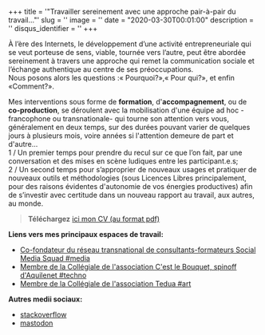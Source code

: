 +++
title = '"Travailler sereinement avec une approche pair-à-pair du travail..."'
slug = ''
image = ''
date = "2020-03-30T00:01:00"
description = ''
disqus_identifier = ''
+++

À l’ère des Internets, le développement d’une activité entrepreneuriale qui se veut porteuse de sens, viable, tournée vers  l’autre,  peut  être  abordée sereinement  à  travers  une  approche  qui  remet  la  communication  sociale et  l’échange authentique au centre de ses préoccupations.   
Nous posons alors les questions :« Pourquoi?»,« Pour qui?», et enfin «Comment?».

Mes interventions sous forme de **formation**, d'**accompagnement**, ou de **co-production**, se déroulent avec la mobilisation d'une équipe ad hoc -francophone ou transnationale- qui tourne son attention vers vous, généralement en deux temps, sur des durées pouvant varier de quelques jours à plusieurs mois, voire années si l'attention demeure de part et d'autre...  
1 / Un premier temps pour prendre du recul sur ce que l’on fait, par une conversation et des mises en scène ludiques entre les participant.e.s;  
2 / Un second temps pour s’approprier de nouveaux usages et pratiquer de nouveaux outils et méthodologies (sous Licences Libres principalement, pour des raisons évidentes d'autonomie de vos énergies productives) afin de s’investir avec certitude dans un nouveau rapport au travail, aux autres, au monde.  

> **Téléchargez** [ici mon CV (au format pdf)](https://co-actions.coop/wp-content/uploads/2019/08/CV-Habib-Belaribi-2019.pdf)

**Liens vers mes principaux espaces de travail:**
- [Co-fondateur du réseau transnational de consultants-formateurs Social Media Squad #media](https://www.socialmediasquad.cc/)
- [Membre de la Collégiale de l'association C'est le Bouquet, spinoff d'Aquilenet #techno](https://www.aquilenet.fr/)
- [Membre de la Collégiale de l'association Tedua #art](https://www.association-tedua.fr/0)

**Autres medii sociaux:**
- [stackoverflow](https://stackoverflow.com/users/13155464/habib-belaribi?tab=profile)
- [mastodon](https://toot.aquilenet.fr/web/accounts/102396)
